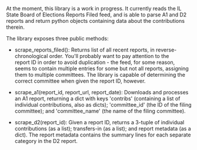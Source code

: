 At the moment, this library is a work in progress. It currently reads the
IL State Board of Elections Reports Filed feed, and is able to parse A1 and D2
reports and return python objects containing data about the contributions
therein.

The library exposes three public methods:

*   scrape_reports_filed(): Returns list of all recent reports, in
    reverse-chronological order. You'll probably want to pay attention to the  
    report ID in order to avoid duplication - the feed, for some reason, seems
    to contain multiple entries for some but not all reports, assigning them
    to multiple committees. The library is capable of determining the correct
    committee when given the report ID, however.

*   scrape_a1(report_id, report_url, report_date): Downloads and processes an
    A1 report, returning a dict with keys 'contribs' (containing a list of
    individual contributions, also as dicts); 'committee_id' (the ID of the
    filing committee); and 'committee_name' (the name of the filing committee).

*   scrape_d2(report_id): Given a report ID, returns a 3-tuple of individual
    contributions (as a list); transfers-in (as a list); and report metadata
    (as a dict). The report metadata contains the summary lines for each
    separate category in the D2 report.
